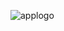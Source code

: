 ![applogo](https://github.com/user-attachments/assets/b8c493c0-3d49-411d-8d6a-046097e24ffd "Event Radar")

